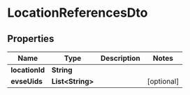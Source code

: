 

# LocationReferencesDto


## Properties

| Name | Type | Description | Notes |
|------------ | ------------- | ------------- | -------------|
|**locationId** | **String** |  |  |
|**evseUids** | **List&lt;String&gt;** |  |  [optional] |



